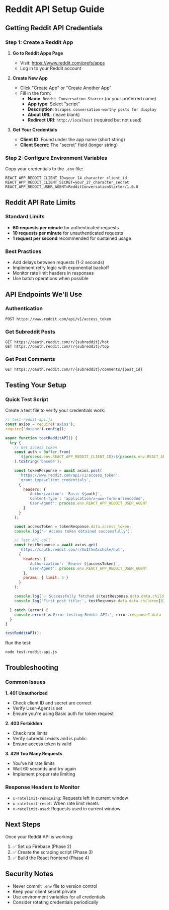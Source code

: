 # Reddit API Setup Guide

## Getting Reddit API Credentials

### Step 1: Create a Reddit App

1. **Go to Reddit Apps Page**
   - Visit: https://www.reddit.com/prefs/apps
   - Log in to your Reddit account

2. **Create New App**
   - Click "Create App" or "Create Another App"
   - Fill in the form:
     - **Name**: `Reddit Conversation Starter` (or your preferred name)
     - **App type**: Select "script"
     - **Description**: `Scrapes conversation-worthy posts for display`
     - **About URL**: (leave blank)
     - **Redirect URI**: `http://localhost` (required but not used)

3. **Get Your Credentials**
   - **Client ID**: Found under the app name (short string)
   - **Client Secret**: The "secret" field (longer string)

### Step 2: Configure Environment Variables

Copy your credentials to the `.env` file:

```env
REACT_APP_REDDIT_CLIENT_ID=your_14_character_client_id
REACT_APP_REDDIT_CLIENT_SECRET=your_27_character_secret
REACT_APP_REDDIT_USER_AGENT=RedditConversationStarter/1.0.0
```

## Reddit API Rate Limits

### Standard Limits
- **60 requests per minute** for authenticated requests
- **10 requests per minute** for unauthenticated requests
- **1 request per second** recommended for sustained usage

### Best Practices
- Add delays between requests (1-2 seconds)
- Implement retry logic with exponential backoff
- Monitor rate limit headers in responses
- Use batch operations when possible

## API Endpoints We'll Use

### Authentication
```
POST https://www.reddit.com/api/v1/access_token
```

### Get Subreddit Posts
```
GET https://oauth.reddit.com/r/{subreddit}/hot
GET https://oauth.reddit.com/r/{subreddit}/top
```

### Get Post Comments
```
GET https://oauth.reddit.com/r/{subreddit}/comments/{post_id}
```

## Testing Your Setup

### Quick Test Script

Create a test file to verify your credentials work:

```javascript
// test-reddit-api.js
const axios = require('axios');
require('dotenv').config();

async function testRedditAPI() {
  try {
    // Get access token
    const auth = Buffer.from(
      `${process.env.REACT_APP_REDDIT_CLIENT_ID}:${process.env.REACT_APP_REDDIT_CLIENT_SECRET}`
    ).toString('base64');

    const tokenResponse = await axios.post(
      'https://www.reddit.com/api/v1/access_token',
      'grant_type=client_credentials',
      {
        headers: {
          'Authorization': `Basic ${auth}`,
          'Content-Type': 'application/x-www-form-urlencoded',
          'User-Agent': process.env.REACT_APP_REDDIT_USER_AGENT
        }
      }
    );

    const accessToken = tokenResponse.data.access_token;
    console.log('✅ Access token obtained successfully');

    // Test API call
    const testResponse = await axios.get(
      'https://oauth.reddit.com/r/AmItheAsshole/hot',
      {
        headers: {
          'Authorization': `Bearer ${accessToken}`,
          'User-Agent': process.env.REACT_APP_REDDIT_USER_AGENT
        },
        params: { limit: 5 }
      }
    );

    console.log(`✅ Successfully fetched ${testResponse.data.data.children.length} posts from r/AmItheAsshole`);
    console.log('First post title:', testResponse.data.data.children[0].data.title);

  } catch (error) {
    console.error('❌ Error testing Reddit API:', error.response?.data || error.message);
  }
}

testRedditAPI();
```

Run the test:
```bash
node test-reddit-api.js
```

## Troubleshooting

### Common Issues

**1. 401 Unauthorized**
- Check client ID and secret are correct
- Verify User-Agent is set
- Ensure you're using Basic auth for token request

**2. 403 Forbidden**
- Check rate limits
- Verify subreddit exists and is public
- Ensure access token is valid

**3. 429 Too Many Requests**
- You've hit rate limits
- Wait 60 seconds and try again
- Implement proper rate limiting

### Response Headers to Monitor

- `x-ratelimit-remaining`: Requests left in current window
- `x-ratelimit-reset`: When rate limit resets
- `x-ratelimit-used`: Requests used in current window

## Next Steps

Once your Reddit API is working:
1. ✅ Set up Firebase (Phase 2)
2. ✅ Create the scraping script (Phase 3)
3. ✅ Build the React frontend (Phase 4)

## Security Notes

- Never commit `.env` file to version control
- Keep your client secret private
- Use environment variables for all credentials
- Consider rotating credentials periodically 
